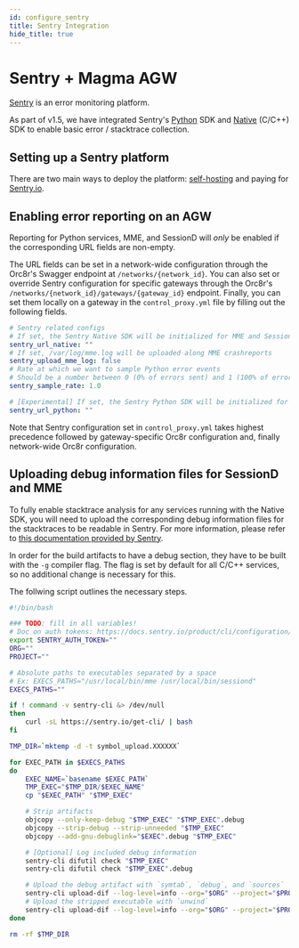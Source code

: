```yaml
---
id: configure_sentry
title: Sentry Integration
hide_title: true
---
```


# Sentry + Magma AGW

[Sentry](https://sentry.io/welcome/) is an error monitoring platform.

As part of v1.5, we have integrated Sentry's [Python](https://docs.sentry.io/platforms/python/) SDK and [Native](https://docs.sentry.io/platforms/native/) (C/C++) SDK to enable basic error / stacktrace collection.

## Setting up a Sentry platform

There are two main ways to deploy the platform: [self-hosting](https://develop.sentry.dev/self-hosted/) and paying for [Sentry.io](https://sentry.io/pricing/).

## Enabling error reporting on an AGW

Reporting for Python services, MME, and SessionD will *only* be enabled if the corresponding URL fields are non-empty.

The URL fields can be set in a network-wide configuration through the Orc8r's Swagger endpoint at `/networks/{network_id}`. You can also set or override Sentry configuration for specific gateways through the Orc8r's `/networks/{network_id}/gateways/{gateway_id}` endpoint. Finally, you can set them locally on a gateway in the `control_proxy.yml` file by filling out the following fields.

```yaml
# Sentry related configs
# If set, the Sentry Native SDK will be initialized for MME and SessionD
sentry_url_native: ""
# If set, /var/log/mme.log will be uploaded along MME crashreports
sentry_upload_mme_log: false
# Rate at which we want to sample Python error events
# Should be a number between 0 (0% of errors sent) and 1 (100% of errors sent)
sentry_sample_rate: 1.0

# [Experimental] If set, the Sentry Python SDK will be initialized for all python services
sentry_url_python: ""
```

Note that Sentry configuration set in `control_proxy.yml` takes highest precedence followed by gateway-specific Orc8r configuration and, finally network-wide Orc8r configuration.

## Uploading debug information files for SessionD and MME

To fully enable stacktrace analysis for any services running with the Native SDK, you will need to upload the corresponding debug information files for the stacktraces to be readable in Sentry.
For more information, please refer to [this documentation provided by Sentry](https://docs.sentry.io/platforms/android/data-management/debug-files/).

In order for the build artifacts to have a debug section, they have to be built with the `-g` compiler flag. The flag is set by default for all C/C++ services, so no additional change is necessary for this.

The follwing script outlines the necessary steps.

```bash
#!/bin/bash

### TODO: fill in all variables!
# Doc on auth tokens: https://docs.sentry.io/product/cli/configuration/
export SENTRY_AUTH_TOKEN=""
ORG=""
PROJECT=""

# Absolute paths to executables separated by a space
# Ex: EXECS_PATHS="/usr/local/bin/mme /usr/local/bin/sessiond"
EXECS_PATHS=""

if ! command -v sentry-cli &> /dev/null
then
    curl -sL https://sentry.io/get-cli/ | bash
fi

TMP_DIR=`mktemp -d -t symbol_upload.XXXXXX`

for EXEC_PATH in $EXECS_PATHS
do
    EXEC_NAME=`basename $EXEC_PATH`
    TMP_EXEC="$TMP_DIR/$EXEC_NAME"
    cp "$EXEC_PATH" "$TMP_EXEC"

    # Strip artifacts
    objcopy --only-keep-debug "$TMP_EXEC" "$TMP_EXEC".debug
    objcopy --strip-debug --strip-unneeded "$TMP_EXEC"
    objcopy --add-gnu-debuglink="$EXEC".debug "$TMP_EXEC"

    # [Optional] Log included debug information
    sentry-cli difutil check "$TMP_EXEC"
    sentry-cli difutil check "$TMP_EXEC".debug

    # Upload the debug artifact with `symtab`, `debug`, and `sources`
    sentry-cli upload-dif --log-level=info --org="$ORG" --project="$PROJECT" --include-sources  "$TMP_EXEC".debug
    # Upload the stripped executable with `unwind`
    sentry-cli upload-dif --log-level=info --org="$ORG" --project="$PROJECT" "$TMP_EXEC"
done

rm -rf $TMP_DIR
```
